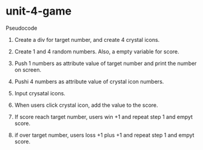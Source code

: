 # unit-4-game

Pseudocode

1. Create a div for target number, and create 4 crystal icons.

2. Create 1 and 4 random numbers. Also, a empty variable for score.

3. Push 1 numbers as attribute value of target number and print the number on screen.

4. Pushi 4 numbers as attribute value of crystal icon numbers.

5. Input crysatal icons.

6. When users click crystal icon, add the value to the score.

7. If score reach target number, users win +1 and repeat step 1 and empyt score.

8. if over target number, users loss +1 plus +1 and repeat step 1 and empyt score.
